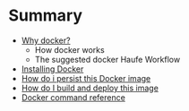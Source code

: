 # Summary

* [Why docker?](README.md)
   * How docker works
   * The suggested docker Haufe Workflow
* [Installing Docker](installing_docker.md)
* [How do i persist this Docker image](how_do_i_persist_this_docker_image.md)
* [How do I build and deploy this image](how_do_i_build_and_deploy_this_image.md)
* [Docker command reference](docker_command_reference.md)


